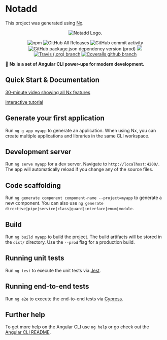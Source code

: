 # Notadd

This project was generated using [Nx](https://nx.dev).


<p align="center"><img src="https://www.notadd.com/src/notado_logo420x96.svg" alt="Notadd Logo."></p>

<p align="center">
<img alt="npm" src="https://img.shields.io/npm/v/@nestjs/core.svg?style=flat-square">
<img alt="GitHub All Releases" src="https://img.shields.io/github/downloads/notadd/notadd/total.svg?style=flat-square">
<img alt="GitHub commit activity" src="https://img.shields.io/github/commit-activity/m/notadd/notadd.svg?style=flat-square">
<img alt="GitHub package.json dependency version (prod)" src="https://img.shields.io/github/package-json/dependency-version/notadd/notadd/@nestjs/core.svg?style=flat-square">
<a href="https://jq.qq.com/?_wv=1027&k=5qVzRh4" title="Notadd 官方技术交流群"><img src="https://img.shields.io/badge/QQ%20Group-321735506-6782d6.svg?style=flat-square"></a>
<a href="https://travis-ci.org/notadd/notadd/" title="Build Status"><img alt="Travis (.org) branch" src="https://img.shields.io/travis/notadd/notadd/feature/sso.svg?style=flat-square"></a>
<a href='https://coveralls.io/github/notadd/notadd?branch=master'><img alt="Coveralls github branch" src="https://img.shields.io/coveralls/github/notadd/notadd/feature/sso.svg?style=flat-square"></a>
<!--<img src='https://coveralls.io/repos/github/notadd/notadd/badge.svg?branch=master' alt='Coverage Status' /> -->

</p>

🔎 **Nx is a set of Angular CLI power-ups for modern development.**

## Quick Start & Documentation

[30-minute video showing all Nx features](https://nx.dev/getting-started/what-is-nx)

[Interactive tutorial](https://nx.dev/tutorial/01-create-application)

## Generate your first application

Run `ng g app myapp` to generate an application. When using Nx, you can create multiple applications and libraries in the same CLI workspace.

## Development server

Run `ng serve myapp` for a dev server. Navigate to `http://localhost:4200/`. The app will automatically reload if you change any of the source files.

## Code scaffolding

Run `ng generate component component-name --project=myapp` to generate a new component. You can also use `ng generate directive|pipe|service|class|guard|interface|enum|module`.

## Build

Run `ng build myapp` to build the project. The build artifacts will be stored in the `dist/` directory. Use the `--prod` flag for a production build.

## Running unit tests

Run `ng test` to execute the unit tests via [Jest](https://karma-runner.github.io).

## Running end-to-end tests

Run `ng e2e` to execute the end-to-end tests via [Cypress](http://www.protractortest.org/).

## Further help

To get more help on the Angular CLI use `ng help` or go check out the [Angular CLI README](https://github.com/angular/angular-cli/blob/master/README.md).
